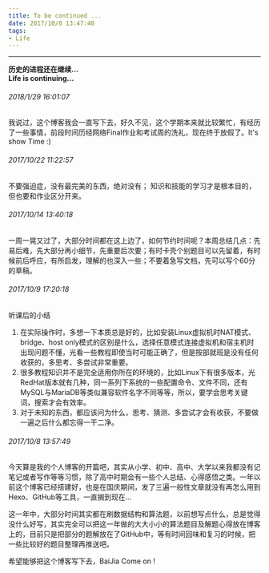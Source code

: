 ```yaml
---
title: To be continued ...
date: 2017/10/8 13:47:40 
tags:
- Life
---
```


---

**历史的进程还在继续...  
Life is continuing...**

###### 2018/1/29 16:01:07 

我说过，这个博客我会一直写下去，好久不见，这个学期本来就比较繁忙，有经历了一些事情，前段时间历经网络Final作业和考试周的洗礼，现在终于放假了。It's show Time :)

###### 2017/10/22 11:22:57

不要强迫症，没有最完美的东西，绝对没有；
知识和技能的学习才是根本目的，但也要和作业区分开来。

###### 2017/10/14 13:40:18 

一周一晃又过了，大部分时间都在这上边了，如何节约时间呢？本周总结几点：先易后难，先大部分再小细节，先重要后次要；有时卡壳个别题目可以先留着，有时候前后呼应，有所启发，理解的也深入一些；不要着急写文档，先可以写个60分的草稿。

###### 2017/10/9 17:20:18 

听课后的小结

1.  在实际操作时，多想一下本质总是好的，比如安装Linux虚拟机时NAT模式、bridge、host only模式的区别是什么，选择任意模式连接虚拟机和宿主机时出现问题不懂，光看一些教程即使当时可能正确了，但是按部就班是没有任何收获的，多思考、多尝试非常重要。
2.  很多教程知识并不是完全适用你所在的环境的，比如Linux下有很多版本，光RedHat版本就有几种，同一系列下系统的一些配置命令、文件不同，还有MySQL与MariaDB等类似兼容软件名字不同等等，所以，要学会思考关键词，搜索才会有效率。
3.  对于未知的东西，都应该问为什么，思考、猜测、多尝试才会有收获，不要做一遍之后什么都忘得一干二净。

###### 2017/10/8 13:57:49 

今天算是我的个人博客的开篇吧，其实从小学、初中、高中、大学以来我都没有记笔记或者写作等等习惯，除了高中时期会有一些个人总结、心得感悟之类。一年以前这个博客已经搭建好，也是在国庆期间，发了三遍一般性文章就没有再怎么用到Hexo、GitHub等工具，一直搁到现在...

这一年中，大部分时间其实都在刷数据结构和算法题，以前想写点什么，总是觉得没什么好写，其实完全可以把这一年做的大大小小的算法题目及解题心得放在博客上的，目前只是把部分的题解放在了GitHub中，等有时间回味和复习的时候，把一些比较好的题目整理再推送吧。

希望能够把这个博客写下去，BaiJia Come on !